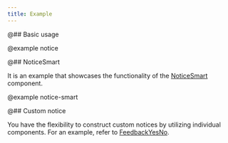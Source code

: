```yaml
---
title: Example
---
```


@## Basic usage

@example notice

@## NoticeSmart

It is an example that showcases the functionality of the [NoticeSmart](/components/notice/notice-api/#noticesmart) component.

@example notice-smart

@## Custom notice

You have the flexibility to construct custom notices by utilizing individual components. For an example, refer to [FeedbackYesNo](/patterns/feedback-yes-no/feedback-yes-no-code/).
